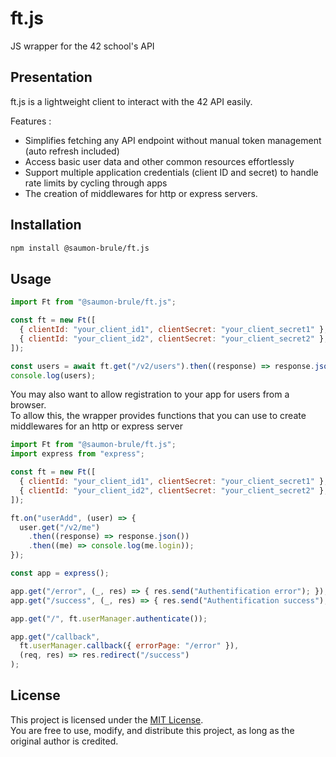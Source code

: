 # ft.js

JS wrapper for the 42 school's API

## Presentation

ft.js is a lightweight client to interact with the 42 API easily.

Features :

- Simplifies fetching any API endpoint without manual token management (auto refresh included)
- Access basic user data and other common resources effortlessly
- Support multiple application credentials (client ID and secret) to handle rate limits by cycling through apps
- The creation of middlewares for http or express servers.

## Installation

```bash
npm install @saumon-brule/ft.js
```

## Usage

```js
import Ft from "@saumon-brule/ft.js";

const ft = new Ft([
  { clientId: "your_client_id1", clientSecret: "your_client_secret1" },
  { clientId: "your_client_id2", clientSecret: "your_client_secret2" },
]);

const users = await ft.get("/v2/users").then((response) => response.json());
console.log(users);
```

You may also want to allow registration to your app for users from a browser.<br/>
To allow this, the wrapper provides functions that you can use to create middlewares for an http or express server

```js
import Ft from "@saumon-brule/ft.js";
import express from "express";

const ft = new Ft([
  { clientId: "your_client_id1", clientSecret: "your_client_secret1" },
  { clientId: "your_client_id2", clientSecret: "your_client_secret2" },
]);

ft.on("userAdd", (user) => {
  user.get("/v2/me")
    .then((response) => response.json())
    .then((me) => console.log(me.login));
});

const app = express();

app.get("/error", (_, res) => { res.send("Authentification error"); });
app.get("/success", (_, res) => { res.send("Authentification success"); });

app.get("/", ft.userManager.authenticate());

app.get("/callback",
  ft.userManager.callback({ errorPage: "/error" }),
  (req, res) => res.redirect("/success")
);
```

## License

This project is licensed under the [MIT License](./LICENSE).  
You are free to use, modify, and distribute this project, as long as the original author is credited.
